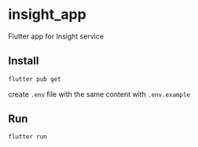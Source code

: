 # insight_app

Flutter app for Insight service

## Install

```bash
flutter pub get
```

create `.env` file with the same content with `.env.example`

## Run

```bash
flutter run
```
